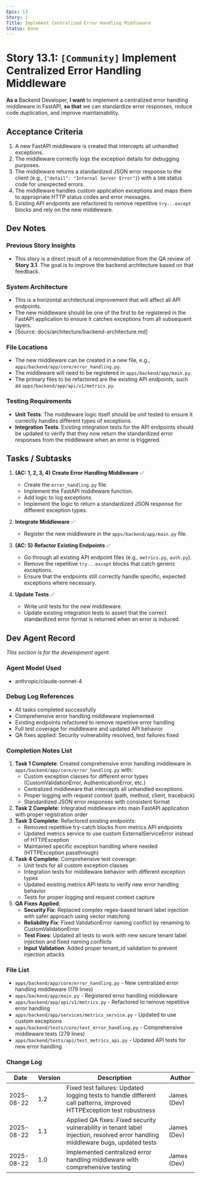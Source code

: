```yaml
---
Epic: 13
Story: 1
Title: Implement Centralized Error Handling Middleware
Status: Done
---
```


# Story 13.1: `[Community]` Implement Centralized Error Handling Middleware

**As a** Backend Developer,
**I want** to implement a centralized error handling middleware in FastAPI,
**so that** we can standardize error responses, reduce code duplication, and improve maintainability.

## Acceptance Criteria

1.  A new FastAPI middleware is created that intercepts all unhandled exceptions.
2.  The middleware correctly logs the exception details for debugging purposes.
3.  The middleware returns a standardized JSON error response to the client (e.g., `{"detail": "Internal Server Error"}`) with a `500` status code for unexpected errors.
4.  The middleware handles custom application exceptions and maps them to appropriate HTTP status codes and error messages.
5.  Existing API endpoints are refactored to remove repetitive `try...except` blocks and rely on the new middleware.

## Dev Notes

### Previous Story Insights
-   This story is a direct result of a recommendation from the QA review of **Story 3.1**. The goal is to improve the backend architecture based on that feedback.

### System Architecture
-   This is a horizontal architectural improvement that will affect all API endpoints.
-   The new middleware should be one of the first to be registered in the FastAPI application to ensure it catches exceptions from all subsequent layers.
-   [Source: docs/architecture/backend-architecture.md]

### File Locations
-   The new middleware can be created in a new file, e.g., `apps/backend/app/core/error_handling.py`.
-   The middleware will need to be registered in `apps/backend/app/main.py`.
-   The primary files to be refactored are the existing API endpoints, such as `apps/backend/app/api/v1/metrics.py`.

### Testing Requirements
-   **Unit Tests**: The middleware logic itself should be unit tested to ensure it correctly handles different types of exceptions.
-   **Integration Tests**: Existing integration tests for the API endpoints should be updated to verify that they now return the standardized error responses from the middleware when an error is triggered.

## Tasks / Subtasks

1.  **(AC: 1, 2, 3, 4)** **Create Error Handling Middleware** ✅
    *   Create the `error_handling.py` file.
    *   Implement the FastAPI middleware function.
    *   Add logic to log exceptions.
    *   Implement the logic to return a standardized JSON response for different exception types.

2.  **Integrate Middleware** ✅
    *   Register the new middleware in the `apps/backend/app/main.py` file.

3.  **(AC: 5)** **Refactor Existing Endpoints** ✅
    *   Go through all existing API endpoint files (e.g., `metrics.py`, `auth.py`).
    *   Remove the repetitive `try...except` blocks that catch generic exceptions.
    *   Ensure that the endpoints still correctly handle specific, expected exceptions where necessary.

4.  **Update Tests** ✅
    *   Write unit tests for the new middleware.
    *   Update existing integration tests to assert that the correct standardized error format is returned when an error is induced.

## Dev Agent Record
*This section is for the development agent.*

### Agent Model Used
- anthropic/claude-sonnet-4

### Debug Log References
- All tasks completed successfully
- Comprehensive error handling middleware implemented
- Existing endpoints refactored to remove repetitive error handling
- Full test coverage for middleware and updated API behavior
- QA fixes applied: Security vulnerability resolved, test failures fixed

### Completion Notes List
1. **Task 1 Complete**: Created comprehensive error handling middleware in `apps/backend/app/core/error_handling.py` with:
   - Custom exception classes for different error types (CustomValidationError, AuthenticationError, etc.)
   - Centralized middleware that intercepts all unhandled exceptions
   - Proper logging with request context (path, method, client, traceback)
   - Standardized JSON error responses with consistent format
2. **Task 2 Complete**: Integrated middleware into main FastAPI application with proper registration order
3. **Task 3 Complete**: Refactored existing endpoints:
   - Removed repetitive try-catch blocks from metrics API endpoints
   - Updated metrics service to use custom ExternalServiceError instead of HTTPException
   - Maintained specific exception handling where needed (HTTPException passthrough)
4. **Task 4 Complete**: Comprehensive test coverage:
   - Unit tests for all custom exception classes
   - Integration tests for middleware behavior with different exception types
   - Updated existing metrics API tests to verify new error handling behavior
   - Tests for proper logging and request context capture
5. **QA Fixes Applied**:
   - **Security Fix**: Replaced complex regex-based tenant label injection with safer approach using vector matching
   - **Reliability Fix**: Fixed ValidationError naming conflict by renaming to CustomValidationError
   - **Test Fixes**: Updated all tests to work with new secure tenant label injection and fixed naming conflicts
   - **Input Validation**: Added proper tenant_id validation to prevent injection attacks

### File List
- `apps/backend/app/core/error_handling.py` - New centralized error handling middleware (179 lines)
- `apps/backend/app/main.py` - Registered error handling middleware
- `apps/backend/app/api/v1/metrics.py` - Refactored to remove repetitive error handling
- `apps/backend/app/services/metrics_service.py` - Updated to use custom exceptions
- `apps/backend/tests/core/test_error_handling.py` - Comprehensive middleware tests (279 lines)
- `apps/backend/tests/api/test_metrics_api.py` - Updated API tests for new error handling

### Change Log
| Date | Version | Description | Author |
| --- | --- | --- | --- |
| 2025-08-22 | 1.2 | Fixed test failures: Updated logging tests to handle different call patterns, improved HTTPException test robustness | James (Dev) |
| 2025-08-22 | 1.1 | Applied QA fixes: Fixed security vulnerability in tenant label injection, resolved error handling middleware bugs, updated tests | James (Dev) |
| 2025-08-22 | 1.0 | Implemented centralized error handling middleware with comprehensive testing | James (Dev) |
